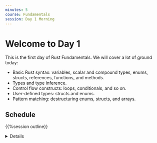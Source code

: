 ```yaml
---
minutes: 5
course: Fundamentals
session: Day 1 Morning
---
```


# Welcome to Day 1

This is the first day of Rust Fundamentals. We will cover a lot of ground
today:

* Basic Rust syntax: variables, scalar and compound types, enums, structs,
  references, functions, and methods.
* Types and type inference.
* Control flow constructs: loops, conditionals, and so on.
* User-defined types: structs and enums.
* Pattern matching: destructuring enums, structs, and arrays.

## Schedule

{{%session outline}}

<details>

Please remind the students that:

* They should ask questions when they get them, don't save them to the end.
* The class is meant to be interactive and discussions are very much encouraged!
  * As an instructor, you should try to keep the discussions relevant, i.e.,
    keep the discussions related to how Rust does things vs some other language.
    It can be hard to find the right balance, but err on the side of allowing
    discussions since they engage people much more than one-way communication.
* The questions will likely mean that we talk about things ahead of the slides.
  * This is perfectly okay! Repetition is an important part of learning. Remember
    that the slides are just a support and you are free to skip them as you
    like.

The idea for the first day is to show the "basic" things in Rust that should
have immediate parallels in other languages. The more advanced parts of Rust
come on the subsequent days.

If you're teaching this in a classroom, this is a good place to go over the
schedule. Note that there is an exercise at the end of each segment, followed by
a break. Plan to cover the exercise solution after the break. The times listed
here are a suggestion in order to keep the course on schedule. Feel free to
be flexible and adjust as necessary!

</details>
